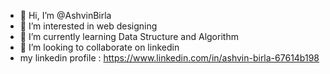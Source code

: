 - 👋 Hi, I’m @AshvinBirla
- 👀 I’m interested in web designing
- 🌱 I’m currently learning Data Structure and Algorithm
- 💞️ I’m looking to collaborate on linkedin
-  my linkedin profile : https://www.linkedin.com/in/ashvin-birla-67614b198


<!---
AshvinBirla/AshvinBirla is a ✨ special ✨ repository because its `README.md` (this file) appears on your GitHub profile.
You can click the Preview link to take a look at your changes.
--->
